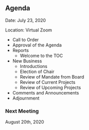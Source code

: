 ## Agenda

Date: July 23, 2020

Location: Virtual Zoom

 - Call to Order
  -  Approval of the Agenda
 - Reports
    - Welcome to the TOC
 - New Business
   - Introductions
   - Election of Chair
   - Review of Mandate from Board
   - Review of Current Projects
   - Review of Upcoming Projects
 - Comments and Announcements
 - Adjournment

### Next Meeting 
August 20th, 2020